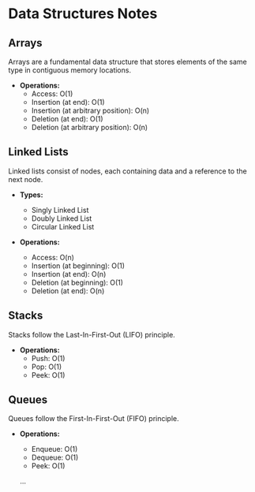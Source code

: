 # Data Structures Notes

## Arrays

Arrays are a fundamental data structure that stores elements of the same type in contiguous memory locations.

- **Operations:**
  - Access: O(1)
  - Insertion (at end): O(1)
  - Insertion (at arbitrary position): O(n)
  - Deletion (at end): O(1)
  - Deletion (at arbitrary position): O(n)

## Linked Lists

Linked lists consist of nodes, each containing data and a reference to the next node.

- **Types:**
  - Singly Linked List
  - Doubly Linked List
  - Circular Linked List

- **Operations:**
  - Access: O(n)
  - Insertion (at beginning): O(1)
  - Insertion (at end): O(n)
  - Deletion (at beginning): O(1)
  - Deletion (at end): O(n)

## Stacks

Stacks follow the Last-In-First-Out (LIFO) principle.

- **Operations:**
  - Push: O(1)
  - Pop: O(1)
  - Peek: O(1)

## Queues

Queues follow the First-In-First-Out (FIFO) principle.

- **Operations:**
  - Enqueue: O(1)
  - Dequeue: O(1)
  - Peek: O(1)

  ...
